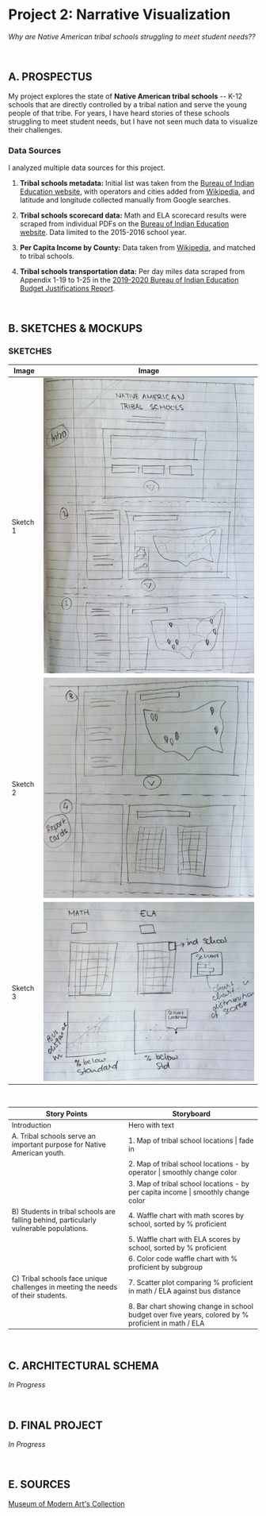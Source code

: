 # Project 2: Narrative Visualization

*Why are Native American tribal schools struggling to meet student needs??*

<br />

## **A. PROSPECTUS**

My project explores the state of **Native American tribal schools** -- K-12 schools that are directly controlled by a tribal nation and serve the young people of that tribe. For years, I have heard stories of these schools struggling to meet student needs, but I have not seen much data to visualize their challenges.

### Data Sources
I analyzed multiple data sources for this project.

1. **Tribal schools metadata:** Initial list was taken from the [Bureau of Indian Education website](https://bie.edu/Schools/), with operators and cities added from [Wikipedia](https://en.wikipedia.org/wiki/Bureau_of_Indian_Education), and latitude and longitude collected manually from Google searches.

2. **Tribal schools scorecard data:** Math and ELA scorecard results were scraped from individual PDFs on the [Bureau of Indian Education website](https://bie.edu/HowAreWeDoing/2015-2016ReportCards/index.htm). Data limited to the 2015-2016 school year.

3. **Per Capita Income by County:** Data taken from [Wikipedia](https://en.wikipedia.org/wiki/List_of_United_States_counties_by_per_capita_income), and matched to tribal schools.

4. **Tribal schools transportation data:** Per day miles data scraped from Appendix 1-19 to 1-25 in the [2019-2020 Bureau of Indian Education Budget Justifications Report](https://bie.edu/cs/groups/xbie/documents/site_assets/idc2-092115.pdf).


<br />




## **B. SKETCHES & MOCKUPS**

### SKETCHES

| Image | Image          |
|--------|----------------|
| Sketch 1   | ![](Project2/assets/sketch1.jpg) |
| Sketch 2   | ![](Project2/assets/sketch2.jpg) |
| Sketch 3   | ![](Project2/assets/sketch3.jpg) |



<br />

| **Story Points**                                                                       | **Storyboard**                                                                                       |
|----------------------------------------------------------------------------------------|------------------------------------------------------------------------------------------------------|
| Introduction                                                                           | Hero with text                                                                                       |
| A\. Tribal schools serve an important purpose for Native American youth.                | 1\. Map of tribal school locations  \|  fade in                                                      |
|                                                                                        | 2\. Map of tribal school locations \- by operator  \|  smoothly change color                         |
|                                                                                        | 3\. Map of tribal school locations \- by per capita income \| smoothly change color                  |
| B\) Students in tribal schools are falling behind, particularly vulnerable populations. | 4\. Waffle chart with math scores by school, sorted by % proficient                                  |
|                                                                                        | 5\. Waffle chart with ELA scores by school, sorted by % proficient                                   |
|                                                                                        | 6\. Color code waffle chart with % proficient by subgroup                                            |
| C\) Tribal schools face unique challenges in meeting the needs of their students.     | 7\. Scatter plot comparing % proficient in math / ELA against bus distance                           |
|                                                                                        | 8\. Bar chart showing change in school budget over five years, colored by % proficient in math / ELA |


<br />



## **C. ARCHITECTURAL SCHEMA**
*In Progress*

<br />



## **D. FINAL PROJECT**
*In Progress*

<br />


## **E. SOURCES**
[Museum of Modern Art's Collection](https://github.com/MuseumofModernArt/collection)

<br />
